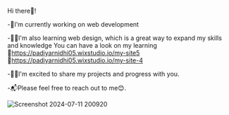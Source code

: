 Hi there👋! 


-🌱I'm currently working on web development

-🧗‍♀️I'm also learning web design, which is a great way to expand my skills and knowledge 
    You can have a look on my learning 
   🔗https://padiyarnidhi05.wixstudio.io/my-site5
   🔗https://padiyarnidhi05.wixstudio.io/my-site-4
   
-👩‍💻I'm excited to share my projects and progress with you. 

-📬Please feel free to reach out to me😊.





![Screenshot 2024-07-11 200920](https://github.com/user-attachments/assets/212aa959-bd3f-40a6-b369-d03f413f5c44)


